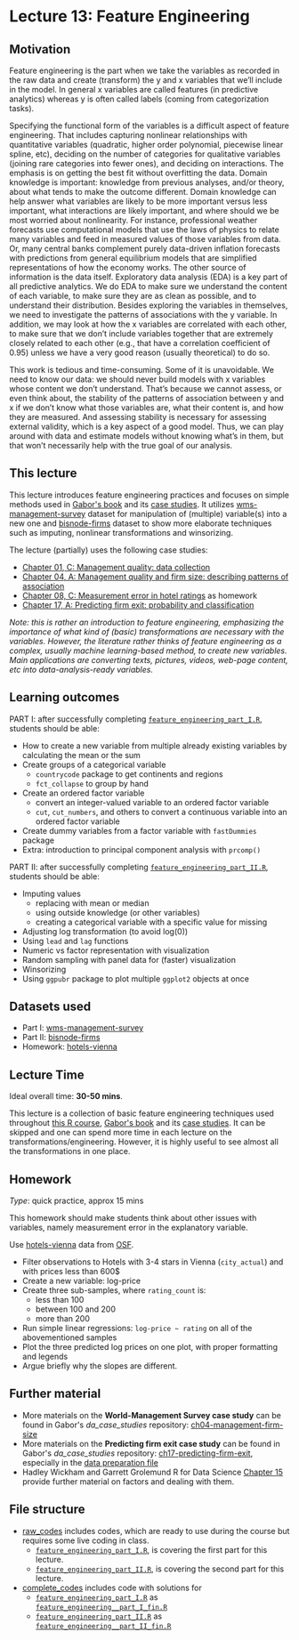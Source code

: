 # Lecture 13: Feature Engineering

## Motivation

Feature engineering is the part when we take the variables as recorded in the raw data and create (transform) the y and x variables that we’ll include in the model. In general x variables are called features (in predictive analytics) whereas y is often called labels (coming from categorization tasks).

Specifying the functional form of the variables is a difficult aspect of feature engineering. That includes capturing nonlinear relationships with quantitative variables (quadratic, higher order polynomial, piecewise linear spline, etc), deciding on the number of categories for qualitative variables (joining
rare categories into fewer ones), and deciding on interactions. The emphasis is on getting the best fit without overfitting the data. Domain knowledge is important: knowledge from previous analyses, and/or theory, about what tends to make the outcome different. Domain knowledge can help answer what variables are likely to be more important versus less important, what interactions are likely important, and where should we be most worried about nonlinearity. For instance, professional weather forecasts use computational models that use the laws of physics to relate many variables and feed in measured values of those variables from data. Or, many central banks complement purely data-driven inflation forecasts with predictions from general equilibrium models that are simplified representations of how the economy works. The other source of information is the data itself. Exploratory data analysis (EDA) is a key part of all predictive analytics. We do EDA to make sure we understand the content of each variable, to make sure they are as clean as possible, and to understand their distribution. Besides exploring the variables in themselves, we need to investigate the patterns of associations with the y variable. In addition, we may look at how the x variables are correlated with each other, to make sure that we don’t include variables together that are extremely closely related to each other (e.g., that have a correlation coefficient of 0.95) unless we have a very good reason (usually theoretical) to do so.

This work is tedious and time-consuming. Some of it is unavoidable. We need to know our data: we should never build models with x variables whose content we don’t understand. That’s because we cannot assess, or even think about, the stability of the patterns of association between y and x if we don’t know what those variables are, what their content is, and how they are measured. And assessing stability is necessary for assessing external validity, which is a key aspect of a good model. Thus, we can play around with data and estimate models without knowing what’s in them, but that won’t necessarily help with the true goal of our analysis.

## This lecture

This lecture introduces feature engineering practices and focuses on simple methods used in [Gabor's book](https://gabors-data-analysis.com/) and its [case studies]((https://github.com/gabors-data-analysis/da_case_studies)). It utilizes [wms-management-survey](https://gabors-data-analysis.com/datasets/#wms-management-survey) dataset for manipulation of (multiple) variable(s) into a new one and [bisnode-firms](https://gabors-data-analysis.com/datasets/#bisnode-firms) dataset to show more elaborate techniques such as imputing, nonlinear transformations and winsorizing.

The lecture (partially) uses the following case studies:
  - [Chapter 01, C: Management quality: data collection](https://gabors-data-analysis.com/casestudies/#ch01c-management-quality-data-collection)
  - [Chapter 04, A: Management quality and firm size: describing patterns of association](https://gabors-data-analysis.com/casestudies/#ch04a-management-quality-and-firm-size-describing-patterns-of-association)
  - [Chapter 08, C: Measurement error in hotel ratings](https://gabors-data-analysis.com/casestudies/#ch08c-measurement-error-in-hotel-ratings) as homework
  - [Chapter 17, A: Predicting firm exit: probability and classification](https://gabors-data-analysis.com/casestudies/#ch17a-predicting-firm-exit-probability-and-classification)

*Note: this is rather an introduction to feature engineering, emphasizing the importance of what kind of (basic) transformations are necessary with the variables. However, the literature rather thinks of feature engineering as a complex, usually machine learning-based method, to create new variables. Main applications are converting texts, pictures, videos, web-page content, etc into data-analysis-ready variables.* 


## Learning outcomes
PART I: after successfully completing [`feature_engineering_part_I.R`](https://github.com/gabors-data-analysis/da-coding-rstats/blob/main/lecture13-feature-engineering/raw_codes/feature_engineering_part_I.R), students should be able:

- How to create a new variable from multiple already existing variables by calculating the mean or the sum
- Create groups of a categorical variable
  - `countrycode` package to get continents and regions
  - `fct_collapse` to group by hand
- Create an ordered factor variable
  - convert an integer-valued variable to an ordered factor variable     
  - `cut`, `cut_numbers`, and others to convert a continuous variable into an ordered factor variable
- Create dummy variables from a factor variable with `fastDummies` package
- Extra: introduction to principal component analysis with `prcomp()`

PART II: after successfully completing [`feature_engineering_part_II.R`](https://github.com/gabors-data-analysis/da-coding-rstats/blob/main/lecture13-feature-engineering/raw_codes/feature_engineering_part_II.R), students should be able:

- Imputing values
  - replacing with mean or median
  - using outside knowledge (or other variables)
  - creating a categorical variable with a specific value for missing
- Adjusting log transformation (to avoid log(0))
- Using `lead` and `lag` functions
- Numeric vs factor representation with visualization
- Random sampling with panel data for (faster) visualization
- Winsorizing 
- Using `ggpubr` package to plot multiple `ggplot2` objects at once

## Datasets used

- Part I: [wms-management-survey](https://gabors-data-analysis.com/datasets/#wms-management-survey)
- Part II: [bisnode-firms](https://gabors-data-analysis.com/datasets/#bisnode-firms)
- Homework: [hotels-vienna](https://gabors-data-analysis.com/datasets/#hotels-vienna)

## Lecture Time

Ideal overall time: **30-50 mins**.

This lecture is a collection of basic feature engineering techniques used throughout [this R course](https://github.com/gabors-data-analysis/da-coding-rstats), [Gabor's book](https://gabors-data-analysis.com/) and its [case studies](https://github.com/gabors-data-analysis/da_case_studies). It can be skipped and one can spend more time in each lecture on the transformations/engineering. However, it is highly useful to see almost all the transformations in one place.

## Homework

*Type*: quick practice, approx 15 mins

This homework should make students think about other issues with variables, namely measurement error in the explanatory variable.

Use [hotels-vienna](https://gabors-data-analysis.com/datasets/#hotels-vienna) data from [OSF](https://osf.io/y6jvb/). 

  - Filter observations to Hotels with 3-4 stars in Vienna (`city_actual`) and with prices less than 600$
  - Create a new variable: log-price
  - Create three sub-samples, where `rating_count` is:
    - less than 100
    - between 100 and 200
    - more than 200
  - Run simple linear regressions: `log-price ~ rating` on all of the abovementioned samples
  - Plot the three predicted log prices on one plot, with proper formatting and legends
  - Argue briefly why the slopes are different.


## Further material
  - More materials on the **World-Management Survey case study** can be found in Gabor's *da_case_studies* repository: [ch04-management-firm-size](https://github.com/gabors-data-analysis/da_case_studies/tree/master/ch04-management-firm-size)
  - More materials on the **Predicting firm exit case study** can be found in Gabor's *da_case_studies* repository: [ch17-predicting-firm-exit](https://github.com/gabors-data-analysis/da_case_studies/blob/master/ch17-predicting-firm-exit), especially in the [data preparation file](https://github.com/gabors-data-analysis/da_case_studies/blob/master/ch17-predicting-firm-exit/ch17-firm-exit-data-prep.R)
  - Hadley Wickham and Garrett Grolemund R for Data Science [Chapter 15](https://r4ds.had.co.nz/factors.html) provide further material on factors and dealing with them.


## File structure
  
  - [raw_codes](https://github.com/gabors-data-analysis/da-coding-rstats/blob/main/lecture13-feature-engineering/raw_codes/) includes codes, which are ready to use during the course but requires some live coding in class.
    - [`feature_engineering_part_I.R`](https://github.com/gabors-data-analysis/da-coding-rstats/blob/main/lecture13-feature-engineering/raw_codes/feature_engineering_part_I.R), is covering the first part for this lecture.
    - [`feature_engineering_part_II.R`](https://github.com/gabors-data-analysis/da-coding-rstats/blob/main/lecture13-feature-engineering/raw_codes/feature_engineering_part_II.R), is covering the second part for this lecture.
  - [complete_codes](https://github.com/gabors-data-analysis/da-coding-rstats/blob/main/lecture13-feature-engineering/complete_codes/) includes code with solutions for 
    - [`feature_engineering_part_I.R`](https://github.com/gabors-data-analysis/da-coding-rstats/blob/main/lecture13-feature-engineering/raw_codes/feature_engineering_part_I.R) as [`feature_engineering__part_I_fin.R`](https://github.com/gabors-data-analysis/da-coding-rstats/blob/main/lecture13-feature-engineering/complete_codes/feature_engineering_part_II_fin.R)
    - [`feature_engineering_part_II.R`](https://github.com/gabors-data-analysis/da-coding-rstats/blob/main/lecture13-feature-engineering/raw_codes/feature_engineering_part_II.R) as [`feature_engineering__part_II_fin.R`](https://github.com/gabors-data-analysis/da-coding-rstats/blob/main/lecture13-feature-engineering/complete_codes/feature_engineering_part_II_fin.R)
